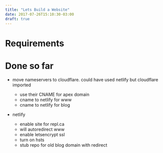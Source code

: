 ```yaml
---
title: "Lets Build a Website"
date: 2017-07-26T15:10:30-03:00
draft: true
---
```


# Requirements

# Done so far

- move nameservers to cloudflare. could have used netlify but cloudflare imported
  - use their CNAME for apex domain
  - cname to netlify for www
  - cname to netlify for blog

- netlify
  - enable site for repl.ca
  - will autoredirect www
  - enable letsencrypt ssl
  - turn on hsts
  - stub repo for old blog domain with redirect
